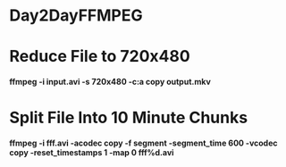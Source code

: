 # Day2DayFFMPEG

# Reduce File to 720x480
#### ffmpeg -i input.avi -s 720x480 -c:a copy output.mkv

# Split File Into 10 Minute Chunks
#### ffmpeg -i fff.avi -acodec copy -f segment -segment_time 600 -vcodec copy -reset_timestamps 1 -map 0 fff%d.avi
